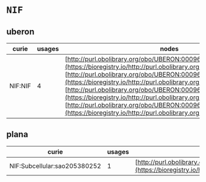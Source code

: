 # `NIF`
## uberon
| curie   |   usages | nodes                                                                                                                                                                                                                                                                                                                                                                                                                                                                                      |
|---------|----------|--------------------------------------------------------------------------------------------------------------------------------------------------------------------------------------------------------------------------------------------------------------------------------------------------------------------------------------------------------------------------------------------------------------------------------------------------------------------------------------------|
| NIF:NIF |        4 | [http://purl.obolibrary.org/obo/UBERON:0009630](https://bioregistry.io/http://purl.obolibrary.org/obo/UBERON:0009630), [http://purl.obolibrary.org/obo/UBERON:0009631](https://bioregistry.io/http://purl.obolibrary.org/obo/UBERON:0009631), [http://purl.obolibrary.org/obo/UBERON:0009632](https://bioregistry.io/http://purl.obolibrary.org/obo/UBERON:0009632), [http://purl.obolibrary.org/obo/UBERON:0009633](https://bioregistry.io/http://purl.obolibrary.org/obo/UBERON:0009633) |
## plana
| curie                        |   usages | nodes                                                                                                               |
|------------------------------|----------|---------------------------------------------------------------------------------------------------------------------|
| NIF:Subcellular:sao205380252 |        1 | [http://purl.obolibrary.org/obo/PLANA:0000470](https://bioregistry.io/http://purl.obolibrary.org/obo/PLANA:0000470) |
